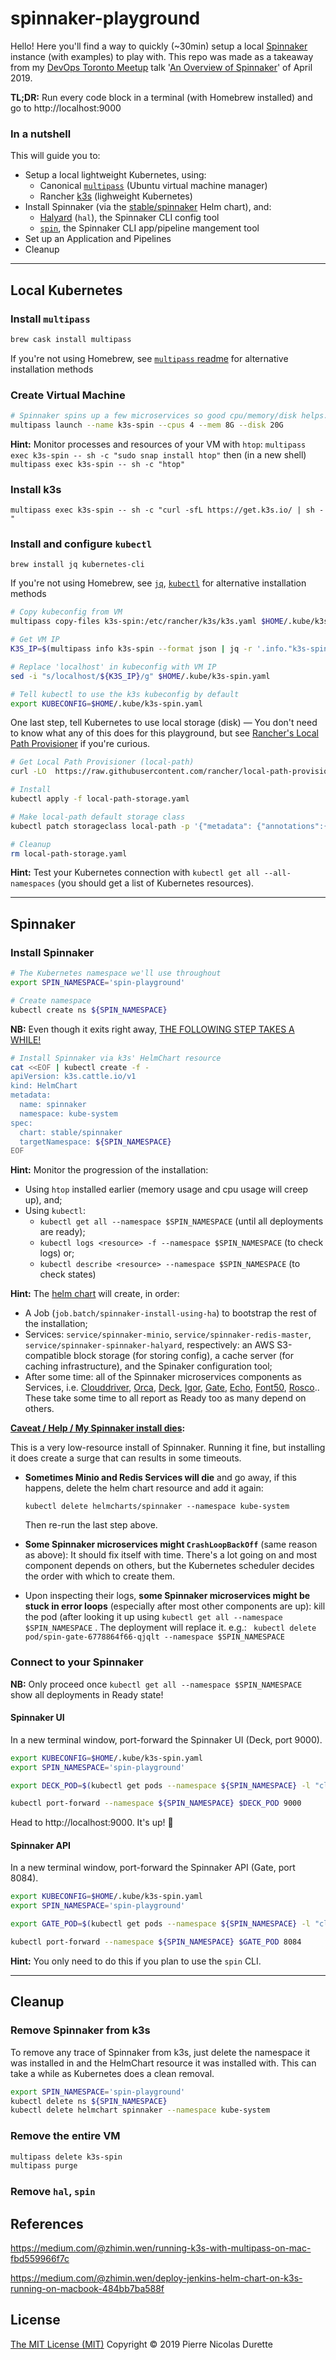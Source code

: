 # spinnaker-playground

Hello! Here you'll find a way to quickly (~30min) setup a local [Spinnaker](https://www.spinnaker.io) instance (with examples) to play with. This repo was made as a takeaway from my [DevOps Toronto Meetup](https://www.meetup.com/DevOpsTO/) talk '[An Overview of Spinnaker](http://decks.pierre-nick.com/201904_Spinnaker_DevOpsTO/)' of April 2019.

**TL;DR:** Run every code block in a terminal (with Homebrew installed) and go to http://localhost:9000



### In a nutshell

This will guide you to:

* Setup a local lightweight Kubernetes, using:
  * Canonical [`multipass`](https://github.com/CanonicalLtd/multipass) (Ubuntu virtual machine manager)
  * Rancher [k3s](https://github.com/rancher/k3s) (lighweight Kubernetes)
* Install Spinnaker (via the [stable/spinnaker](https://github.com/helm/charts/tree/master/stable/spinnaker) Helm chart), and:
  * [Halyard](https://www.spinnaker.io/reference/halyard/) (`hal`), the Spinnaker CLI config tool
  * [`spin`](https://www.spinnaker.io/guides/spin/), the Spinnaker CLI app/pipeline mangement tool
* Set up an Application and Pipelines
* Cleanup



---



## Local Kubernetes

### Install `multipass`

```bash
brew cask install multipass
```

If you're not using Homebrew, see [`multipass` readme](https://github.com/CanonicalLtd/multipass) for alternative installation methods



### Create Virtual Machine

```bash
# Spinnaker spins up a few microservices so good cpu/memory/disk helps.
multipass launch --name k3s-spin --cpus 4 --mem 8G --disk 20G
```

**Hint:** Monitor processes and resources of your VM with `htop`: `multipass exec k3s-spin -- sh -c "sudo snap install htop"` then (in a new shell) `multipass exec k3s-spin -- sh -c "htop"`



### Install k3s

```
multipass exec k3s-spin -- sh -c "curl -sfL https://get.k3s.io/ | sh -"
```



### Install and configure `kubectl`

```
brew install jq kubernetes-cli
```

If you're not using Homebrew, see [`jq`](https://stedolan.github.io/jq/download/), [`kubectl`](https://kubernetes.io/docs/tasks/tools/install-kubectl/) for alternative installation methods

```bash
# Copy kubeconfig from VM
multipass copy-files k3s-spin:/etc/rancher/k3s/k3s.yaml $HOME/.kube/k3s-spin.yaml

# Get VM IP
K3S_IP=$(multipass info k3s-spin --format json | jq -r '.info."k3s-spin".ipv4[0]')

# Replace 'localhost' in kubeconfig with VM IP
sed -i "s/localhost/${K3S_IP}/g" $HOME/.kube/k3s-spin.yaml

# Tell kubectl to use the k3s kubeconfig by default
export KUBECONFIG=$HOME/.kube/k3s-spin.yaml
```

One last step, tell Kubernetes to use local storage (disk) — You don't need to know what any of this does for this playground, but see [Rancher's Local Path Provisioner](https://github.com/rancher/local-path-provisioner) if you're curious.

```bash
# Get Local Path Provisioner (local-path)
curl -LO  https://raw.githubusercontent.com/rancher/local-path-provisioner/master/deploy/local-path-storage.yaml

# Install 
kubectl apply -f local-path-storage.yaml

# Make local-path default storage class
kubectl patch storageclass local-path -p '{"metadata": {"annotations":{"storageclass.kubernetes.io/is-default-class":"true"}}}'

# Cleanup 
rm local-path-storage.yaml
```

**Hint:** Test your Kubernetes connection with `kubectl get all --all-namespaces` (you should get a list of Kubernetes resources). 



---



## Spinnaker

### Install Spinnaker

```bash
# The Kubernetes namespace we'll use throughout
export SPIN_NAMESPACE='spin-playground'

# Create namespace
kubectl create ns ${SPIN_NAMESPACE}
```

**NB:** Even though it exits right away, <u>THE FOLLOWING STEP TAKES A WHILE!</u> 

```bash
# Install Spinnaker via k3s' HelmChart resource
cat <<EOF | kubectl create -f -
apiVersion: k3s.cattle.io/v1
kind: HelmChart
metadata:
  name: spinnaker
  namespace: kube-system
spec:
  chart: stable/spinnaker
  targetNamespace: ${SPIN_NAMESPACE}
EOF
```

**Hint:** Monitor the progression of the installation:

* Using `htop` installed earlier (memory usage and cpu usage will creep up), and;
* Using `kubectl`:
  * `kubectl get all --namespace $SPIN_NAMESPACE` (until all deployments are ready);
  * `kubectl logs <resource> -f --namespace $SPIN_NAMESPACE` (to check logs) or;
  * `kubectl describe <resource> --namespace $SPIN_NAMESPACE` (to check states)

**Hint:** The [helm chart](https://github.com/helm/charts/tree/master/stable/spinnaker) will create, in order:

* A Job (`job.batch/spinnaker-install-using-ha`) to bootstrap the rest of the installation;
* Services: `service/spinnaker-minio`, `service/spinnaker-redis-master`, `service/spinnaker-spinnaker-halyard`, respectively: an AWS S3-compatible block storage (for storing config), a cache server (for caching infrastructure), and the Spinaker configuration tool;
* After some time: all of the Spinnaker microservices components as Services, i.e. [Clouddriver](https://github.com/spinnaker/clouddriver), [Orca](https://github.com/spinnaker/orca), [Deck](https://github.com/spinnaker/deck), [Igor](https://github.com/spinnaker/igor), [Gate](https://github.com/spinnaker/gate), [Echo](https://github.com/spinnaker/echo), [Font50](https://github.com/spinnaker/front50), [Rosco](https://github.com/spinnaker/rosco)..  These take some time to all report as Ready too as many depend on others.



**<u>Caveat / Help / My Spinnaker install dies</u>:**

This is a very low-resource install of Spinnaker. Running it fine, but installing it does create a surge that can results in some timeouts.

* **Sometimes Minio and Redis Services will die** and go away, if this happens, delete the helm chart resource and add it again:

  `kubectl delete helmcharts/spinnaker --namespace kube-system`

  Then re-run the last step above.

* **Some Spinnaker microservices might `CrashLoopBackOff`** (same reason as above): It should fix itself with time. There's a lot going on and most component depends on others, but the Kubernetes scheduler decides the order with which to create them.

* Upon inspecting their logs, **some Spinnaker microservices might be stuck in error loops** (especially after most other components are up): kill the pod (after looking it up using `kubectl get all --namespace $SPIN_NAMESPACE` . The deployment will replace it.
  e.g.: ` kubectl delete pod/spin-gate-6778864f66-qjqlt --namespace $SPIN_NAMESPACE`



### Connect to your Spinnaker

**NB:** Only proceed once `kubectl get all --namespace $SPIN_NAMESPACE` show all deployments in Ready state!

#### Spinnaker UI

In a new terminal window, port-forward the Spinnaker UI (Deck, port 9000).

```bash
export KUBECONFIG=$HOME/.kube/k3s-spin.yaml
export SPIN_NAMESPACE='spin-playground'

export DECK_POD=$(kubectl get pods --namespace ${SPIN_NAMESPACE} -l "cluster=spin-deck" -o jsonpath="{.items[0].metadata.name}")

kubectl port-forward --namespace ${SPIN_NAMESPACE} $DECK_POD 9000
```

Head to http://localhost:9000. It's up! 🎉

#### Spinnaker API

In a new terminal window, port-forward the Spinnaker API (Gate, port 8084).

```bash
export KUBECONFIG=$HOME/.kube/k3s-spin.yaml
export SPIN_NAMESPACE='spin-playground'

export GATE_POD=$(kubectl get pods --namespace ${SPIN_NAMESPACE} -l "cluster=spin-gate" -o jsonpath="{.items[0].metadata.name}")

kubectl port-forward --namespace ${SPIN_NAMESPACE} $GATE_POD 8084
```

**Hint:** You only need to do this if you plan to use the `spin` CLI.

---



## Cleanup

### Remove Spinnaker from k3s

To remove any trace of Spinnaker from k3s, just delete the namespace it was installed in and the HelmChart resource it was installed with. This can take a while as Kubernetes does a clean removal.

```bash
export SPIN_NAMESPACE='spin-playground'
kubectl delete ns ${SPIN_NAMESPACE}
kubectl delete helmchart spinnaker --namespace kube-system
```

### Remove the entire VM

```bash
multipass delete k3s-spin
multipass purge
```

### Remove `hal`, `spin`



## References

https://medium.com/@zhimin.wen/running-k3s-with-multipass-on-mac-fbd559966f7c

https://medium.com/@zhimin.wen/deploy-jenkins-helm-chart-on-k3s-running-on-macbook-484bb7ba588f



## License

[The MIT License (MIT)](LICENSE) Copyright © 2019 Pierre Nicolas Durette